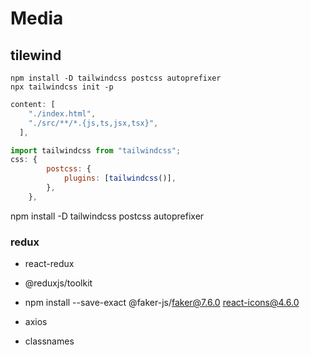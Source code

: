 # Media

## tilewind
```
npm install -D tailwindcss postcss autoprefixer
npx tailwindcss init -p

```
```js
content: [
    "./index.html",
    "./src/**/*.{js,ts,jsx,tsx}",
  ],
```

```vite.config.js
import tailwindcss from "tailwindcss";
css: {
        postcss: {
            plugins: [tailwindcss()],
        },   
    }, 
```
npm install -D tailwindcss postcss autoprefixer

### redux
- react-redux
- @reduxjs/toolkit

- npm install --save-exact @faker-js/faker@7.6.0 react-icons@4.6.0
- axios
- classnames